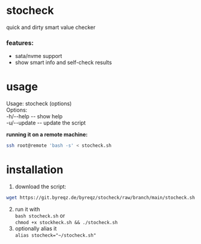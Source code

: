 # stocheck
quick and dirty smart value checker

### features: 
- sata/nvme support
- show smart info and self-check results

# usage
Usage: stocheck (options) <br>
Options: <br>
 -h/--help -- show help <br>
 -u/--update -- update the script <br>

**running it on a remote machine:**
```bash
ssh root@remote 'bash -s' < stocheck.sh
```

# installation
1. download the script: <br>
```bash
wget https://git.byreqz.de/byreqz/stocheck/raw/branch/main/stocheck.sh
```
2. run it with <br>
``
bash stocheck.sh
``
or <br>
``
chmod +x stockheck.sh && ./stocheck.sh
``
3. optionally alias it <br>
``alias stocheck="~/stocheck.sh"``

